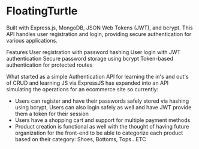 # FloatingTurtle

Built with Express.js, MongoDB, JSON Web Tokens (JWT), and bcrypt. This API handles user registration and login, providing secure authentication for various applications.

Features
User registration with password hashing
User login with JWT authentication
Secure password storage using bcrypt
Token-based authentication for protected routes

What started as a simple Authentication API for learning the in's and out's of CRUD and learning JS via ExpressJS has expanded into an API simulating the operations for an ecommerce site so currently:
- Users can register and have their passwords safely stored via hashing using bcrypt, Users can also login safely as well and have JWT provide them a token for their session
- Users have a shopping cart and support for multiple payment methods
- Product creation is functional as well with the thought of having future organization for the front-end to be able to categorize each product based on their category: Shoes, Bottoms, Tops...ETC
